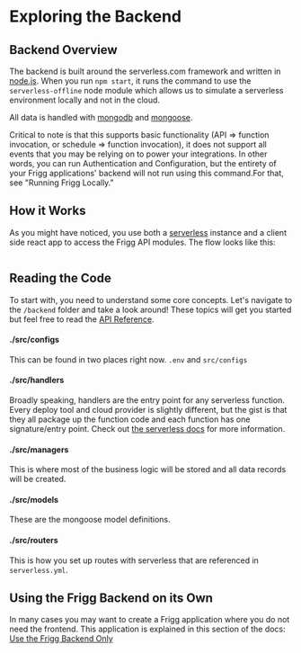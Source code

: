 # Exploring the Backend

## Backend Overview <a href="#backend-overview" id="backend-overview"></a>

The backend is built around the serverless.com framework and written in [node.js](https://nodejs.org/en/). When you run `npm start`, it runs the command to use the `serverless-offline` node module which allows us to simulate a serverless environment locally and not in the cloud.

All data is handled with [mongodb](https://www.mongodb.com/) and [mongoose](https://github.com/Automattic/mongoose).

Critical to note is that this supports basic functionality (API => function invocation, or schedule => function invocation), it does not support all events that you may be relying on to power your integrations. In other words, you can run Authentication and Configuration, but the entirety of your Frigg applications' backend will not run using this command.For that, see "Running Frigg Locally."

## How it Works <a href="#how-it-works" id="how-it-works"></a>

As you might have noticed, you use both a [serverless](https://aws.amazon.com/serverless/) instance and a client side react app to access the Frigg API modules. The flow looks like this:

<figure><img src="https://files.gitbook.com/v0/b/gitbook-x-prod.appspot.com/o/spaces%2FzondwGQq6H1gpRlnSp4L%2Fuploads%2Fq59BF3LOV1TxJsfgRHmw%2FScreen%20Shot%202022-04-11%20at%2010.52.07%20AM.png?alt=media&#x26;token=da6c855d-1a14-4a9c-b5f8-0897fb9bc486" alt=""><figcaption></figcaption></figure>

## Reading the Code <a href="#reading-the-code" id="reading-the-code"></a>

To start with, you need to understand some core concepts. Let's navigate to the `/backend` folder and take a look around! These topics will get you started but feel free to read the [API Reference](https://app.gitbook.com/o/-MjPmpCmgcqLo6KB0kgd/s/zondwGQq6H1gpRlnSp4L/\~/changes/110/reference/api-reference).

#### ./src/configs <a href="#.-src-configs" id=".-src-configs"></a>

This can be found in two places right now. `.env` and `src/configs`

#### ./src/handlers <a href="#.-src-handlers" id=".-src-handlers"></a>

Broadly speaking, handlers are the entry point for any serverless function. Every deploy tool and cloud provider is slightly different, but the gist is that they all package up the function code and each function has one signature/entry point. Check out [the serverless docs](https://www.serverless.com/framework/docs/providers/aws/guide/functions) for more information.&#x20;

#### ./src/managers <a href="#.-src-managers" id=".-src-managers"></a>

This is where most of the business logic will be stored and all data records will be created.

#### ./src/models <a href="#.-src-models" id=".-src-models"></a>

These are the mongoose model definitions.

#### ./src/routers <a href="#.-src-routers" id=".-src-routers"></a>

This is how you set up routes with serverless that are referenced in `serverless.yml`.

## Using the Frigg Backend on its Own&#x20;

In many cases you may want to create a Frigg application where you do not need the frontend. This application is explained in this section of the docs: [Use the Frigg Backend Only](<exploring-the-backend (1).md#using-the-frigg-backend-on-its-own>)
